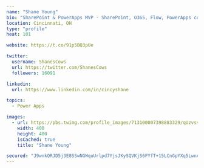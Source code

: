 ```yaml
---
name: "Shane Young"
bio: "SharePoint & PowerApps MVP - SharePoint, O365, Flow, PowerApps consulting? @PowerApps911 | Pure Snark? You found it."
location: Cincinnati, OH
type: "profile"
heat: 101

website: https://t.co/91p5BQ3pUe

twitter:
  username: ShanesCows
  url: https://twitter.com/ShanesCows
  followers: 16091

linkedin:
  url: https://www.linkedin.com/in/cincyshane

topics:
  - Power Apps

images:
  - url: https://pbs.twimg.com/profile_images/713100007398883329/qUzvsvQ3_400x400.jpg
    width: 400
    height: 400
    isCached: true
    title: "Shane Young"

secured: "J9wnkQRJD5j3E8SSwNGWquUrlpd7YjsJKySQVKjS6FYfT+15LCnGpYXq5LwnAUpQ+L/mFTXDd9oD59dVOoVNdvLtMXYcAaxSznOuIq8JbC4CxNeWgNRL5ZN7GIYLJiaZ3zRMl5UKwsbXHMEXbCfqWYvTSWyQjOiqi2ebJgll98S03v/+SsheW2bPGxLXIGeHgr+yNLeHuRQa2SX1Vc8NECtKnMaJF+ATw9CgNPdScP06QQxM5XI802nAxzgOeD73jQWdTxxWS+xXCkjeCJIyRgdkJCasJzZ1OzxqNH+N1S8rWAI3Ne8VHuhNlsS6AOUnS4hC3xHPsacKevjyGcGcPwhk8byUfwZZaGe3ULrxlh+G5LayGKGyI/Ja0olD34JEbGkb9xcgBzCFRHSOTE2tS+sSXZYItIwhKyczsGGuaK0=;sX8do3TbwJwInIlFpyikwA=="
---
```


